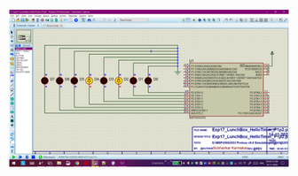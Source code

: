 ![E17.png](https://github.com/Subhankar2000/MSP430G2553-Proteus-v8.9-Simulation/blob/master/blob/E17.png)